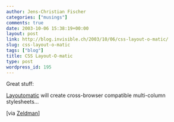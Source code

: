 ```yaml
---
author: Jens-Christian Fischer
categories: ["musings"]
comments: true
date: 2003-10-06 15:38:19+00:00
layout: post
link: http://blog.invisible.ch/2003/10/06/css-layout-o-matic/
slug: css-layout-o-matic
tags: ["blog"]
title: CSS Layout-O-matic
type: post
wordpress_id: 195
---
```


Great stuff:

[Layoutomatic](http://www.inknoise.com/experimental/layoutomatic.php) will create cross-browser compatible multi-column stylesheets...

[via [Zeldman](http://www.zeldman.com/daily/0903c.shtml#layoutomatic)]
